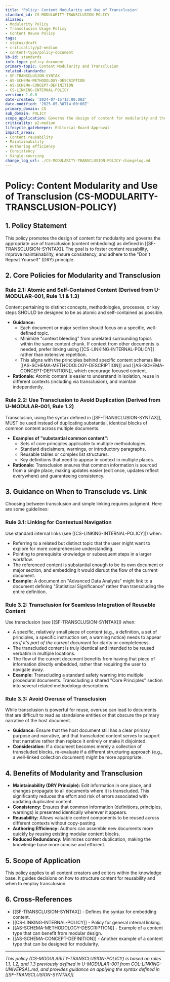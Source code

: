 ```yaml
---
title: 'Policy: Content Modularity and Use of Transclusion'
standard_id: CS-MODULARITY-TRANSCLUSION-POLICY
aliases:
- Modularity Policy
- Transclusion Usage Policy
- Content Reuse Policy
tags:
- status/draft
- criticality/p2-medium
- content-type/policy-document
kb-id: standards
info-type: policy-document
primary-topic: Content Modularity and Transclusion
related-standards:
- SF-TRANSCLUSION-SYNTAX
- AS-SCHEMA-METHODOLOGY-DESCRIPTION
- AS-SCHEMA-CONCEPT-DEFINITION
- CS-LINKING-INTERNAL-POLICY
version: 1.0.0
date-created: '2024-07-15T12:00:00Z'
date-modified: '2025-05-30T14:00:00Z'
primary_domain: CS
sub_domain: POLICY
scope_application: Governs the design of content for modularity and the appropriate use of transclusion (content embedding) within the knowledge base.
criticality: p2-medium
lifecycle_gatekeeper: Editorial-Board-Approval
impact_areas:
- Content reusability
- Maintainability
- Authoring efficiency
- Consistency
- Single-sourcing
change_log_url: ./CS-MODULARITY-TRANSCLUSION-POLICY-changelog.md
---
```

# Policy: Content Modularity and Use of Transclusion (CS-MODULARITY-TRANSCLUSION-POLICY)

## 1. Policy Statement

This policy promotes the design of content for modularity and governs the appropriate use of transclusion (content embedding) as defined in [[SF-TRANSCLUSION-SYNTAX]]. The goal is to foster content reusability, improve maintainability, ensure consistency, and adhere to the "Don't Repeat Yourself" (DRY) principle.

## 2. Core Policies for Modularity and Transclusion

### Rule 2.1: Atomic and Self-Contained Content (Derived from U-MODULAR-001, Rule 1.1 & 1.3)
Content pertaining to distinct concepts, methodologies, processes, or key steps SHOULD be designed to be as atomic and self-contained as possible.
*   **Guidance:**
    *   Each document or major section should focus on a specific, well-defined topic.
    *   Minimize "context bleeding" from unrelated surrounding topics within the same content chunk. If context from other documents is needed, prefer linking using [[CS-LINKING-INTERNAL-POLICY]] rather than extensive repetition.
    *   This aligns with the principles behind specific content schemas like [[AS-SCHEMA-METHODOLOGY-DESCRIPTION]] and [[AS-SCHEMA-CONCEPT-DEFINITION]], which encourage focused content.
*   **Rationale:** Atomic content is easier to understand in isolation, reuse in different contexts (including via transclusion), and maintain independently.

### Rule 2.2: Use Transclusion to Avoid Duplication (Derived from U-MODULAR-001, Rule 1.2)
Transclusion, using the syntax defined in [[SF-TRANSCLUSION-SYNTAX]], MUST be used instead of duplicating substantial, identical blocks of common content across multiple documents.
*   **Examples of "substantial common content":**
    *   Sets of core principles applicable to multiple methodologies.
    *   Standard disclaimers, warnings, or introductory paragraphs.
    *   Reusable tables or complex list structures.
    *   Key definitions that need to appear in context in multiple places.
*   **Rationale:** Transclusion ensures that common information is sourced from a single place, making updates easier (edit once, updates reflect everywhere) and guaranteeing consistency.

## 3. Guidance on When to Transclude vs. Link

Choosing between transclusion and simple linking requires judgment. Here are some guidelines:

### Rule 3.1: Linking for Contextual Navigation
Use standard internal links (see [[CS-LINKING-INTERNAL-POLICY]]) when:
*   Referring to a related but distinct topic that the user might want to explore for more comprehensive understanding.
*   Pointing to prerequisite knowledge or subsequent steps in a larger workflow.
*   The referenced content is substantial enough to be its own document or major section, and embedding it would disrupt the flow of the current document.
*   **Example:** A document on "Advanced Data Analysis" might link to a document defining "Statistical Significance" rather than transcluding the entire definition.

### Rule 3.2: Transclusion for Seamless Integration of Reusable Content
Use transclusion (see [[SF-TRANSCLUSION-SYNTAX]]) when:
*   A specific, relatively small piece of content (e.g., a definition, a set of principles, a specific instruction set, a warning notice) needs to appear *as if it's part of the current document* for clarity or completeness.
*   The transcluded content is truly identical and intended to be reused verbatim in multiple locations.
*   The flow of the current document benefits from having that piece of information directly embedded, rather than requiring the user to navigate away.
*   **Example:** Transcluding a standard safety warning into multiple procedural documents. Transcluding a shared "Core Principles" section into several related methodology descriptions.

### Rule 3.3: Avoid Overuse of Transclusion
While transclusion is powerful for reuse, overuse can lead to documents that are difficult to read as standalone entities or that obscure the primary narrative of the host document.
*   **Guidance:** Ensure that the host document still has a clear primary purpose and narrative, and that transcluded content serves to support that narrative rather than replace it entirely or make it disjointed.
*   **Consideration:** If a document becomes merely a collection of transcluded blocks, re-evaluate if a different structuring approach (e.g., a well-linked collection document) might be more appropriate.

## 4. Benefits of Modularity and Transclusion

*   **Maintainability (DRY Principle):** Edit information in one place, and changes propagate to all documents where it is transcluded. This significantly reduces the effort and risk of errors associated with updating duplicated content.
*   **Consistency:** Ensures that common information (definitions, principles, warnings) is presented identically wherever it appears.
*   **Reusability:** Allows valuable content components to be reused across different contexts without copy-pasting.
*   **Authoring Efficiency:** Authors can assemble new documents more quickly by reusing existing modular content blocks.
*   **Reduced Redundancy:** Minimizes content duplication, making the knowledge base more concise and efficient.

## 5. Scope of Application

This policy applies to all content creators and editors within the knowledge base. It guides decisions on how to structure content for reusability and when to employ transclusion.

## 6. Cross-References
- [[SF-TRANSCLUSION-SYNTAX]] - Defines the syntax for embedding content.
- [[CS-LINKING-INTERNAL-POLICY]] - Policy for general internal linking.
- [[AS-SCHEMA-METHODOLOGY-DESCRIPTION]] - Example of a content type that can benefit from modular design.
- [[AS-SCHEMA-CONCEPT-DEFINITION]] - Another example of a content type that can be designed for modularity.

---
*This policy (CS-MODULARITY-TRANSCLUSION-POLICY) is based on rules 1.1, 1.2, and 1.3 previously defined in U-MODULAR-001 from COL-LINKING-UNIVERSAL.md, and provides guidance on applying the syntax defined in [[SF-TRANSCLUSION-SYNTAX]].*
